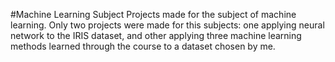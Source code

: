 #Machine Learning Subject
Projects made for the subject of machine learning.
Only two projects were made for this subjects: one applying neural network to the IRIS dataset, and other applying three machine learning methods learned through the course to a dataset chosen by me.
